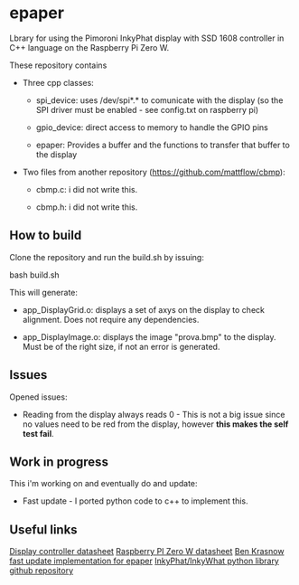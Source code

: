 # epaper

Lbrary for using the Pimoroni InkyPhat display with SSD 1608 controller in C++ language on the Raspberry Pi Zero W.

These repository contains
- Three cpp classes:

  - spi_device: uses /dev/spi*.* to comunicate with the display (so the SPI driver must be enabled - see config.txt on raspberry pi)

  - gpio_device: direct access to memory to handle the GPIO pins

  - epaper: Provides a buffer and the functions to transfer that buffer to the display
  
- Two files from another repository (https://github.com/mattflow/cbmp):

  - cbmp.c: i did not write this.

  - cbmp.h: i did not write this.

## How to build

Clone the repository and run the build.sh by issuing:

  bash build.sh
  
This will generate:

- app_DisplayGrid.o: displays a set of axys on the display to check alignment. Does not require any dependencies.

- app_DisplayImage.o: displays the image "prova.bmp" to the display. Must be of the right size, if not an error is generated.

## Issues

Opened issues:

- Reading from the display always reads 0 - This is not a big issue since no values need to be red from the display, however **this makes the self test fail**.

## Work in progress

This i'm working on and eventually do and update:

- Fast update - I ported python code to c++ to implement this.

## Useful links

[Display controller datasheet](https://annejan.com/media/SSD1608_1.2.pdf)
[Raspberry PI Zero W datasheet](https://www.raspberrypi.org/app/uploads/2012/02/BCM2835-ARM-Peripherals.pdf)
[Ben Krasnow fast update implementation for epaper](https://benkrasnow.blogspot.com/2017/10/fast-partial-refresh-on-42-e-paper.html)
[InkyPhat/InkyWhat python library github repository](https://github.com/pimoroni/inky)
